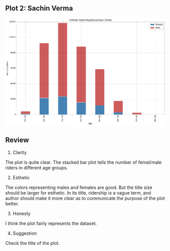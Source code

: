 ## Plot 2: Sachin Verma 
![test](sachinve_plot.png)
## Review
1. Clarity

  The plot is quite clear. The stacked bar plot tells the number of femal/male riders in different age groups.

2. Esthetic

  The colors representing males and females are good. But the title size should be larger for esthetic. In its title, ridership is a vague term, and author should make it more clear as to communicate the purpose of the plot better.

3. Honesty

  I think the plot fairly represents the dataset.

4. Suggestion

  Check the title of the plot.
